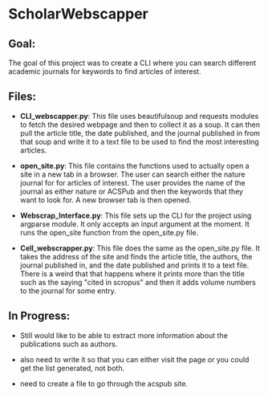 # ScholarWebscapper

## Goal:

The goal of this project was to create a CLI where you can search different academic journals for keywords to find articles of interest.

## Files:

- **CLI_webscapper.py**: This file uses beautifulsoup and requests modules to fetch the desired webpage and then to collect it as a soup. It can then pull the article title, the date published, and the journal published in from that soup and write it to a text file to be used to find the most interesting articles.

- **open_site.py**: This file contains the functions used to actually open a site in a new tab in a browser. The user can search either the nature journal for for articles of interest. The user provides the name of the journal as either nature or ACSPub and then the keywords that they want to look for. A new browser tab is then opened.

- **Webscrap_Interface.py**: This file sets up the CLI for the project using argparse module. It only accepts an input argument at the moment. It runs the open_site function from the open_site.py file.

* **Cell_webscrapper.py**: This file does the same as the open_site.py file. It takes the address of the site and finds the article title, the authors, the journal published in, and the date published and prints it to a text file. There is a weird that that happens where it prints more than the title such as the saying "cited in scropus" and then it adds volume numbers to the journal for some entry.

## In Progress:

- Still would like to be able to extract more information about the publications such as authors.

* also need to write it so that you can either visit the page or you could get the list generated, not both.

* need to create a file to go through the acspub site.
